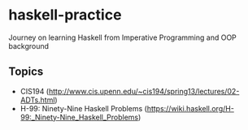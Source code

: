 # haskell-practice
Journey on learning Haskell from Imperative Programming and OOP background
## Topics
- CIS194 (http://www.cis.upenn.edu/~cis194/spring13/lectures/02-ADTs.html)
- H-99: Ninety-Nine Haskell Problems (https://wiki.haskell.org/H-99:_Ninety-Nine_Haskell_Problems)
